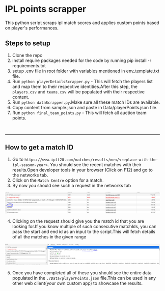 # IPL points scrapper

This python script scraps ipl match scores and applies custom points based on player's performances.

## Steps to setup

1. Clone the repo
2. install require packages needed for the code by running pip install -r requirements.txt
3. setup .env file in root folder with variables mentioned in env_template.txt file.
4. Run `python playerDetailsScrapper.py` - This will fetch the players list and map them to their respective identities.After this step, the `players.csv` and `teams.csv` will be populated with their respective content.
5. Run `python dataScrapper.py`.Make sure all these match IDs are available.
6. Copy content from sample.json and paste in Data/playerPoints.json file.
7. Run `python final_team_points.py` - This will fetch all auction team points.
<br>
<hr>

## How to get a match ID

1. Go to `https://www.iplt20.com/matches/results/men/<replace-with-the-ipl-season-year>`. You should see the recent matches with their results.Open developer tools in your browser (Click on F12) and go to the networks tab. 
2. Click on the `Match Centre` option for a match.
3. By now you should see such a request in the networks tab

<img src="./Images/trace.PNG"></img>

4. Clicking on the request should give you the match id that you are looking for.If you know multiple of such consecutive matchIds, you can pass the start and end id as an input to the script.This will fetch details of all the matches in the given range

<img src="./Images/trace2.png"></img>

5. Once you have completed all of these you should see the entire data populated in the `./Data/playerPoints.json` file.This can be used in any other web client(your own custom app) to showcase the results.

